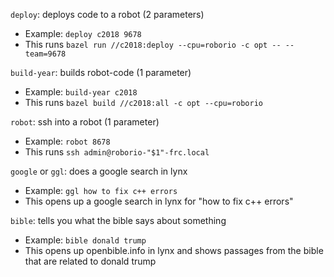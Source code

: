 `deploy`: deploys code to a robot (2 parameters)

  * Example: `deploy c2018 9678`
  * This runs `bazel run //c2018:deploy --cpu=roborio -c opt -- --team=9678`

`build-year`: builds robot-code (1 parameter)

  * Example: `build-year c2018`
  * This runs `bazel build //c2018:all -c opt --cpu=roborio`

`robot`: ssh into a robot (1 parameter)

  * Example: `robot 8678`
  * This runs `ssh admin@roborio-"$1"-frc.local`

`google` or `ggl`: does a google search in lynx

  * Example: `ggl how to fix c++ errors`
  * This opens up a google search in lynx for "how to fix c++ errors"

`bible`: tells you what the bible says about something

  * Example: `bible donald trump`
  * This opens up openbible.info in lynx and shows passages from the bible that are related to donald trump
